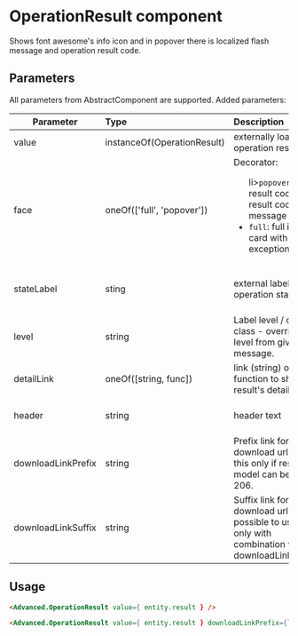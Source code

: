 # OperationResult component

Shows font awesome's info icon and in popover there is localized flash message and operation result code.

## Parameters

All parameters from AbstractComponent are supported. Added parameters:

| Parameter | Type | Description | Default  |
| --- | :--- | :--- | :--- |
| value | instanceOf(OperationResult) | externally loaded operation result | null |
| face | oneOf(['full', 'popover'])  |  Decorator: <ul>li>`popover`: result code with result code message</li><li>`full`: full info card with exception</li></ul>  |  full |
| stateLabel | sting | external label for operation state | label by result's OperationState enumeration  |
| level | string | Label level / css / class - override level from given message. ||
| detailLink | oneOf([string, func]) | link (string) or function to show result's detail |  |
| header | string| header text | 'result.header' component locale | |
| downloadLinkPrefix   | string  | Prefix link for download url. Use this only if result model can be status 206.   | null  |   |
| downloadLinkSuffix   | string  | Suffix link for download url. It is possible to use this only with combination with downloadLinkPrefix.  |  null |   |

## Usage

```html
<Advanced.OperationResult value={ entity.result } />
```

```html
<Advanced.OperationResult value={ entity.result } downloadLinkPrefix={`long-running-tasks/${entity.id}/download`}  />
```
